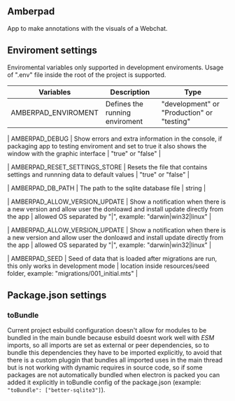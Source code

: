 ## Amberpad
App to make annotations with the visuals of a Webchat.

## Enviroment settings
Enviromental variables only supported in development enviroments. Usage of ".env" file inside the root of the project is supported.

| Variables | Description | Type |
|-|-|-|
| AMBERPAD_ENVIROMENT |  Defines the running enviroment | "development" or "Production" or "testing" |

| AMBERPAD_DEBUG | Show errors and extra information in the console, if packaging app to testing enviroment and set to true it also shows the window with the graphic interface | "true" or "false" |

| AMBERPAD_RESET_SETTINGS_STORE | Resets the file that contains settings and runnning data to default values | "true" or "false" |

| AMBERPAD_DB_PATH | The path to the sqlite database file | string |

| AMBERPAD_ALLOW_VERSION_UPDATE | Show a notification when there is a new version and allow user the donloawd and install update directly from the app | allowed OS separated by "\|", example: "darwin\|win32\|linux"  |

| AMBERPAD_ALLOW_VERSION_UPDATE | 
Show a notification when there is a new version and allow user the donloawd and install update directly from the app 
| allowed OS separated by "\|", example: "darwin\|win32\|linux"  |

| AMBERPAD_SEED | 
Seed of data that is loaded after migrations are run, this only works in development mode
| location inside resources/seed folder, example: "migrations/001_initial.mts"  |


## Package.json settings

### toBundle
Current project esbuild configuration doesn't allow for modules to be bundled in the main bundle because esbuild doesnt work well with *ESM* imports, so all imports are set as external or peer dependencies, so to bundle this dependencies they have to be imported explicitly, to avoid that there is a custom pluggin that bundles all imported uses in the main thread but is not working with dynamic requires in source code, so if some packages are not automatically bundled when electron is packed you can added it explicitly in toBundle config of the package.json (example: `"toBundle": ["better-sqlite3"]`). 

